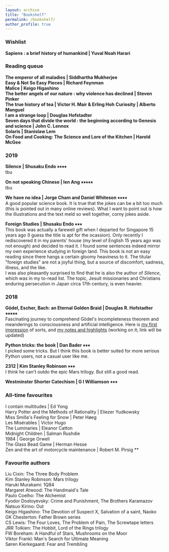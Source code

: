 ```yaml
---
layout: archive
title: "Bookshelf"
permalink: /bookshelf/
author_profile: true
---
```

### Wishlist
**Sapiens : a brief history of humankind \| Yuval Noah Harari**

### Reading queue
**The emperor of all maladies \| Siddhartha Mukherjee**  
**Easy & Not So Easy Pieces \| Richard Feynman**   
**Malice \| Keigo Higashino**  
**The better angels of our nature : why violence has declined \| Steven Pinker**  
**The true history of tea \| Victor H. Mair & Erling Hoh** 
**Curiosity \| Alberto Manguel**  
**I am a strange loop \| Douglas Hofstadter**  
**Seven days that divide the world : the beginning according to Genesis and science \| John C. Lennox**  
**Solaris \| Stanislaw Lem**  
**On Food and Cooking: The Science and Lore of the Kitchen \| Harold McGee**  

### 2019
**Silence \| Shusaku Endo ⭑⭑⭑⭑**   
tbu

**On not speaking Chinese \| Ien Ang ⭑⭑⭑⭑⭑**  
tbu

**We have no idea \| Jorge Cham and Daniel Whiteson ⭑⭑⭑⭑**  
A good popular science book. It is true that the jokes can be a bit too much (this is pointed out in many online reviews). What I want to point out is how the illustrations and the text meld so well together, corny jokes aside.

**Foreign Studies \| Shusaku Endo ⭑⭑⭑**  
This book was actually a farewell gift when I departed for Singapore 15 years ago (I guess the title is apt for the ocassion). Only recently I rediscovered it in my parents' house (my level of English 15 years ago was not enough) and decided to read it. I found some sentences indeed mirror my own experience studying in foreign land. This book is not an easy reading since there hangs a certain gloomy heaviness to it. The titular "foreign studies" are not a joyful thing, but a source of discomfort, sadness, illness, and the like.   
I was also pleasantly surprised to find that he is also the author of _Silence_, which was in my to-read list. The topic, Jesuit missionaries and Christians enduring persecution in Japan circa 17th century, is even heavier.

### 2018
**Gödel, Escher, Bach: an Eternal Golden Braid \| Douglas R. Hofstadter ⭑⭑⭑⭑⭑**  
Fascinating journey to comprehend Gödel's incompleteness theorem and meanderings to consciousness and artificial intelligence. Here is [my first impression](https://yossadh.github.io/posts/2018/12/revisiting-godel/) of sorts, and [my notes and highlights](link) (working on it; link will be updated)

**Python tricks: the book \| Dan Bader ⭑⭑⭑**  
I picked some tricks. But I think this book is better suited for more serious Python users, not a casual user like me.   

**2312 \| Kim Stanley Robinson ⭑⭑⭑**  
I think he can't outdo the epic Mars trilogy. But still a good read.

**Westminster Shorter Catechism \| G I Williamson ⭑⭑⭑**  

### All-time favourites
I contain multitudes \| Ed Yong  
Harry Potter and the Methods of Rationality \| Eliezer Yudkowsky  
Miss Smilla's Feeling for Snow \| Peter Høeg  
Les Misérables \| Victor Hugo  
The Luminaries \| Eleanor Catton  
Midnight Children \| Salman Rushdie  
1984 \| George Orwell  
The Glass Bead Game \| Herman Hesse  
Zen and the art of motorcycle maintenance \| Robert M. Pirsig ** 

### Favourite authors 
Liu Cixin: The Three Body Problem  
Kim Stanley Robinson: Mars trilogy  
Haruki Murakami: 1Q84  
Margaret Atwood: The Handmaid's Tale  
Paulo Coelho: The Alchemist  
Fyodor Dostoyevsky: Crime and Punishment, The Brothers Karamazov  
Natsuo Kirino: Out  
Keigo Higashino: The Devotion of Suspect X, Salvation of a saint, Naoko  
GK Chesterton: Father Brown series  
CS Lewis: The Four Loves, The Problem of Pain, The Screwtape letters  
JRR Tolkien: The Hobbit, Lord of the Rings trilogy  
FW Boreham: A Handful of Stars, Mushrooms on the Moor  
Viktor Frankl: Man's Search for Ultimate Meaning  
Søren Kierkegaard: Fear and Trembling  
